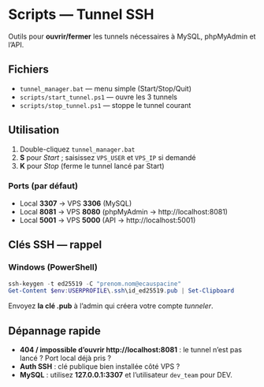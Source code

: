 # Scripts — Tunnel SSH

Outils pour **ouvrir/fermer** les tunnels nécessaires à MySQL, phpMyAdmin et l’API.

## Fichiers

- `tunnel_manager.bat` — menu simple (Start/Stop/Quit)
- `scripts/start_tunnel.ps1` — ouvre les 3 tunnels
- `scripts/stop_tunnel.ps1` — stoppe le tunnel courant

## Utilisation
1. Double-cliquez `tunnel_manager.bat`
2. **S** pour *Start* ; saisissez `VPS_USER` et `VPS_IP` si demandé
3. **K** pour *Stop* (ferme le tunnel lancé par Start)

### Ports (par défaut)
- Local **3307** → VPS **3306** (MySQL)
- Local **8081** → VPS **8080** (phpMyAdmin → http://localhost:8081)
- Local **5001** → VPS **5000** (API → http://localhost:5001)

## Clés SSH — rappel

### Windows (PowerShell)
```powershell
ssh-keygen -t ed25519 -C "prenom.nom@ecauspacine"
Get-Content $env:USERPROFILE\.ssh\id_ed25519.pub | Set-Clipboard
```
Envoyez **la clé .pub** à l’admin qui créera votre compte *tunneler*.

## Dépannage rapide

- **404 / impossible d’ouvrir http://localhost:8081** : le tunnel n’est pas lancé ? Port local déjà pris ?
- **Auth SSH** : clé publique bien installée côté VPS ?
- **MySQL** : utilisez **127.0.0.1:3307** et l’utilisateur `dev_team` pour DEV.
